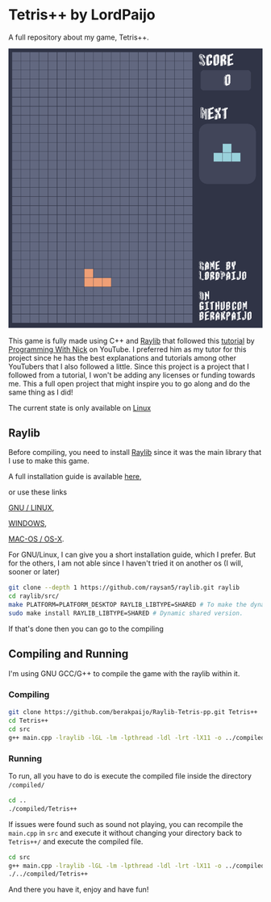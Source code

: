# Tetris++ by LordPaijo
A full repository about my game, Tetris++.

![](https://github.com/berakpaijo/Raylib-Tetris-pp/blob/main/Screenshot%20from%202024-08-09%2023-19-03.png)

This game is fully made using C++ and [Raylib](https://github.com/raysan5/raylib) that followed this [tutorial](https://youtu.be/wVYKG_ch4yM?si=1x-DJIYgIAAsy5pF) by [Programming With Nick](https://www.youtube.com/@programmingwithnick) on YouTube. I preferred him as my tutor for this project since he has the best explanations and tutorials among other YouTubers that I also followed a little. Since this project is a project that I followed from a tutorial, I won't be adding any licenses or funding towards me. This a full open project that might inspire you to go along and do the same thing as I did!

The current state is only available on [Linux](https://github.com/torvalds/linux)

## Raylib
Before compiling, you need to install [Raylib](https://github.com/raysan5/raylib) since it was the main library that I use to make this game.

A full installation guide is available [here](https://github.com/raysan5/raylib?tab=readme-ov-file#),

or use these links

[GNU / LINUX](https://github.com/raysan5/raylib/wiki/Working-on-GNU-Linux),

[WINDOWS](https://github.com/raysan5/raylib/wiki/Working-on-Windows),

[MAC-OS / OS-X](https://github.com/raysan5/raylib/wiki/Working-on-macOS).

For GNU/Linux, I can give you a short installation guide, which I prefer. But for the others, I am not able since I haven't tried it on another os (I will, sooner or later)

```bash
git clone --depth 1 https://github.com/raysan5/raylib.git raylib
cd raylib/src/
make PLATFORM=PLATFORM_DESKTOP RAYLIB_LIBTYPE=SHARED # To make the dynamic shared version.
sudo make install RAYLIB_LIBTYPE=SHARED # Dynamic shared version.
```
If that's done then you can go to the compiling

## Compiling and Running
I'm using GNU GCC/G++ to compile the game with the raylib within it.

### Compiling
```bash
git clone https://github.com/berakpaijo/Raylib-Tetris-pp.git Tetris++
cd Tetris++
cd src
g++ main.cpp -lraylib -lGL -lm -lpthread -ldl -lrt -lX11 -o ../compiled/Tetris++   # compiling the `main.cpp` to `/compiled/`
```

### Running
To run, all you have to do is execute the compiled file inside the directory `/compiled/`
```bash
cd ..
./compiled/Tetris++
```

If issues were found such as sound not playing, you can recompile the `main.cpp` in `src` and execute it without changing your directory back to `Tetris++/` and execute the compiled file.
```bash
cd src
g++ main.cpp -lraylib -lGL -lm -lpthread -ldl -lrt -lX11 -o ../compiled/Tetris++   # compiling the `main.cpp` to `/compiled/`
./../compiled/Tetris++
```

And there you have it, enjoy and have fun!

